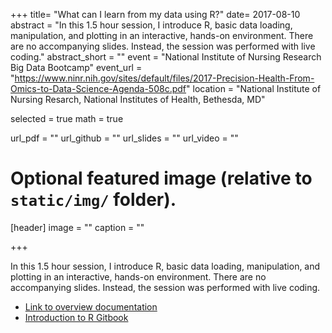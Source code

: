 +++
title= "What can I learn from my data using R?"
date= 2017-08-10
abstract = "In this 1.5 hour session, I introduce R, basic data loading, manipulation, and plotting in an interactive, hands-on environment. There are no accompanying slides. Instead, the session was performed with live coding."
abstract_short = ""
event = "National Institute of Nursing Research Big Data Bootcamp"
event_url = "https://www.ninr.nih.gov/sites/default/files/2017-Precision-Health-From-Omics-to-Data-Science-Agenda-508c.pdf"
location = "National Institute of Nursing Resarch, National Institutes of Health, Bethesda, MD"

selected = true
math = true

url_pdf = ""
url_github = ""
url_slides = ""
url_video = ""

# Optional featured image (relative to `static/img/` folder).
[header]
image = ""
caption = ""

+++

In this 1.5 hour session, I introduce R, basic data loading, manipulation, and plotting in an interactive, hands-on environment. There are no accompanying slides. Instead, the session was performed with live coding. 

- [Link to overview documentation](https://docs.google.com/document/d/1ApNbDzF0Znby5UrX0Pl72iZ1ZWHRYzifSPqHo6_UNPQ/edit?usp=sharing)
- [Introduction to R Gitbook](https://seandavi.github.io/ITR)

